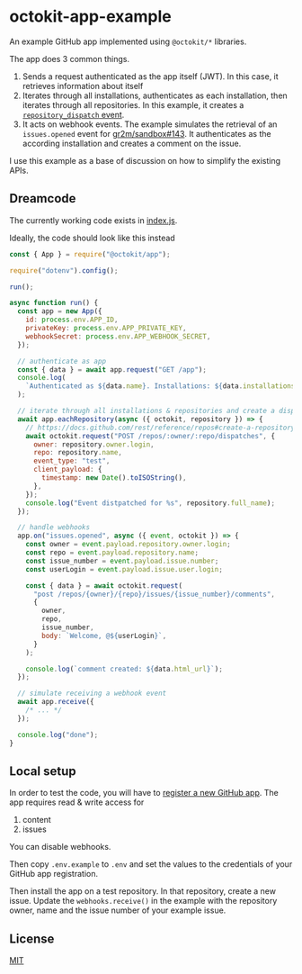# octokit-app-example

An example GitHub app implemented using `@octokit/*` libraries.

The app does 3 common things.

1. Sends a request authenticated as the app itself (JWT). In this case, it retrieves information about itself
2. Iterates through all installations, authenticates as each installation, then iterates through all repositories. In this example, it creates a [`repository_dispatch` event](https://docs.github.com/en/free-pro-team@latest/rest/reference/repos#create-a-repository-dispatch-event).
3. It acts on webhook events. The example simulates the retrieval of an `issues.opened` event for [gr2m/sandbox#143](https://github.com/gr2m/sandbox/issues/143). It authenticates as the according installation and creates a comment on the issue.

I use this example as a base of discussion on how to simplify the existing APIs.

## Dreamcode

The currently working code exists in [index.js](/index.js).

Ideally, the code should look like this instead

```js
const { App } = require("@octokit/app");

require("dotenv").config();

run();

async function run() {
  const app = new App({
    id: process.env.APP_ID,
    privateKey: process.env.APP_PRIVATE_KEY,
    webhookSecret: process.env.APP_WEBHOOK_SECRET,
  });

  // authenticate as app
  const { data } = await app.request("GET /app");
  console.log(
    `Authenticated as ${data.name}. Installations: ${data.installations_count}`
  );

  // iterate through all installations & repositories and create a dispatch event
  await app.eachRepository(async ({ octokit, repository }) => {
    // https://docs.github.com/rest/reference/repos#create-a-repository-dispatch-event
    await octokit.request("POST /repos/:owner/:repo/dispatches", {
      owner: repository.owner.login,
      repo: repository.name,
      event_type: "test",
      client_payload: {
        timestamp: new Date().toISOString(),
      },
    });
    console.log("Event distpatched for %s", repository.full_name);
  });

  // handle webhooks
  app.on("issues.opened", async ({ event, octokit }) => {
    const owner = event.payload.repository.owner.login;
    const repo = event.payload.repository.name;
    const issue_number = event.payload.issue.number;
    const userLogin = event.payload.issue.user.login;

    const { data } = await octokit.request(
      "post /repos/{owner}/{repo}/issues/{issue_number}/comments",
      {
        owner,
        repo,
        issue_number,
        body: `Welcome, @${userLogin}`,
      }
    );

    console.log(`comment created: ${data.html_url}`);
  });

  // simulate receiving a webhook event
  await app.receive({
    /* ... */
  });

  console.log("done");
}
```

## Local setup

In order to test the code, you will have to [register a new GitHub app](https://github.com/organizations/octokit/settings/apps/new). The app requires read & write access for

1. content
2. issues

You can disable webhooks.

Then copy `.env.example` to `.env` and set the values to the credentials of your GitHub app registration.

Then install the app on a test repository. In that repository, create a new issue. Update the `webhooks.receive()` in the example with the repository owner, name and the issue number of your example issue.

## License

[MIT](LICENSE)
